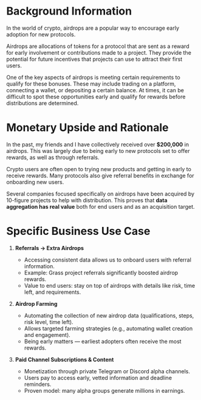 # Background Information

In the world of crypto, airdrops are a popular way to encourage early adoption for new protocols.

Airdrops are allocations of tokens for a protocol that are sent as a reward for early involvement or contributions made to a project. They provide the potential for future incentives that projects can use to attract their first users.

One of the key aspects of airdrops is meeting certain requirements to qualify for these bonuses. These may include trading on a platform, connecting a wallet, or depositing a certain balance. At times, it can be difficult to spot these opportunities early and qualify for rewards before distributions are determined.

# Monetary Upside and Rationale

In the past, my friends and I have collectively received over **$200,000** in airdrops. This was largely due to being early to new protocols set to offer rewards, as well as through referrals.

Crypto users are often open to trying new products and getting in early to receive rewards. Many protocols also give referral benefits in exchange for onboarding new users.

Several companies focused specifically on airdrops have been acquired by 10-figure projects to help with distribution. This proves that **data aggregation has real value** both for end users and as an acquisition target.


# Specific Business Use Case


1. **Referrals → Extra Airdrops**  
   - Accessing consistent data allows us to onboard users with referral information.  
   - Example: Grass project referrals significantly boosted airdrop rewards.  
   - Value to end users: stay on top of airdrops with details like risk, time left, and requirements.  

2. **Airdrop Farming**  
   - Automating the collection of new airdrop data (qualifications, steps, risk level, time left).  
   - Allows targeted farming strategies (e.g., automating wallet creation and engagement).  
   - Being early matters — earliest adopters often receive the most rewards.  

3. **Paid Channel Subscriptions & Content**  
   - Monetization through private Telegram or Discord alpha channels.  
   - Users pay to access early, vetted information and deadline reminders.  
   - Proven model: many alpha groups generate millions in earnings. 